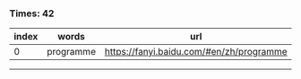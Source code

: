### Times: 42
| index | words | url |
| ------------ | ------------ | ------------ |
| 0| programme | https://fanyi.baidu.com/#en/zh/programme |




------------
